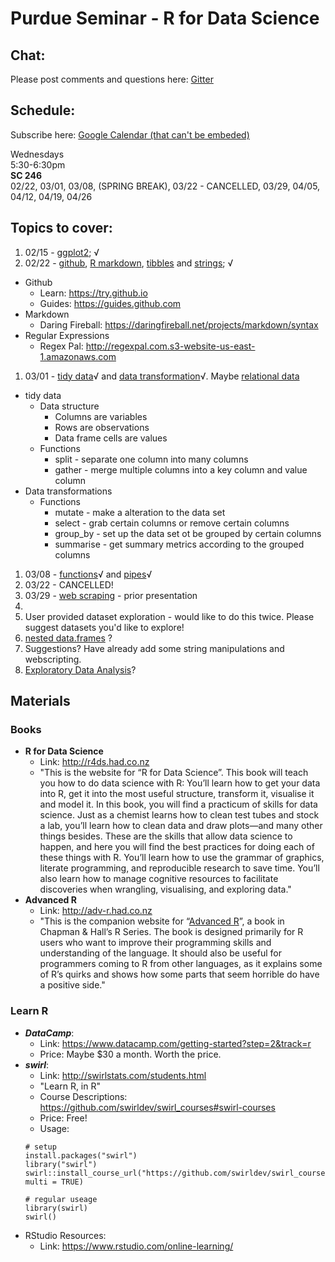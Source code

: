 # Purdue Seminar - R for Data Science

## Chat:

Please post comments and questions here: [Gitter](https://gitter.im/r4ds-purdue/Lobby?utm_source=share-link&utm_medium=link&utm_campaign=share-link)
 

## Schedule:

Subscribe here: [Google Calendar (that can't be embeded)](https://calendar.google.com/calendar/embed?src=4aiemu59kqid73n3dkojvt9ics%40group.calendar.google.com&ctz=America/New_York&mode=AGENDA)


Wednesdays<br/>
5:30-6:30pm <br/>
**SC 246** <br/>
02/22, 03/01, 03/08, (SPRING BREAK), 03/22 - CANCELLED, 03/29, 04/05, 04/12, 04/19, 04/26

## Topics to cover:

1. 02/15 - [ggplot2](http://r4ds.had.co.nz/data-visualisation.html); √
1. 02/22 - [github](https://desktop.github.com), [R markdown](http://r4ds.had.co.nz/r-markdown.html), [tibbles](http://r4ds.had.co.nz/tibbles.html) and [strings](http://r4ds.had.co.nz/strings.html); √
  * Github
      * Learn: https://try.github.io
      * Guides: https://guides.github.com
  * Markdown
      * Daring Fireball: https://daringfireball.net/projects/markdown/syntax
  * Regular Expressions
      * Regex Pal: http://regexpal.com.s3-website-us-east-1.amazonaws.com
1. 03/01 - [tidy data](http://r4ds.had.co.nz/tidy-data.html)√ and [data transformation](http://r4ds.had.co.nz/transform.html)√. Maybe [relational data](http://r4ds.had.co.nz/relational-data.html)
  * tidy data
    * Data structure
      * Columns are variables
      * Rows are observations
      * Data frame cells are values
    * Functions
      * split - separate one column into many columns
      * gather - merge multiple columns into a key column and value column
  * Data transformations
    * Functions
      * mutate - make a alteration to the data set
      * select - grab certain columns or remove certain columns
      * group_by - set up the data set ot be grouped by certain columns
      * summarise - get summary metrics according to the grouped columns
1. 03/08 - [functions](http://r4ds.had.co.nz/functions.html)√ and [pipes](http://r4ds.had.co.nz/pipes.html)√
1. 03/22 - CANCELLED!
1. 03/29 - [web scraping](https://github.com/schloerke/presentation-2015_10_20-web_scraping/blob/master/Web%20scraping.pdf) - prior presentation
1. 
1. User provided dataset exploration - would like to do this twice.  Please suggest datasets you'd like to explore!
1. [nested data.frames](http://r4ds.had.co.nz/many-models.html#list-columns-1) ?
1. Suggestions? Have already add some string manipulations and webscripting.
1. [Exploratory Data Analysis](http://r4ds.had.co.nz/exploratory-data-analysis.html)?



## Materials

### Books

* **R for Data Science**
    * Link: http://r4ds.had.co.nz
    * "This is the website for “R for Data Science”. This book will teach you how to do data science with R: You’ll learn how to get your data into R, get it into the most useful structure, transform it, visualise it and model it. In this book, you will find a practicum of skills for data science. Just as a chemist learns how to clean test tubes and stock a lab, you’ll learn how to clean data and draw plots—and many other things besides. These are the skills that allow data science to happen, and here you will find the best practices for doing each of these things with R. You’ll learn how to use the grammar of graphics, literate programming, and reproducible research to save time. You’ll also learn how to manage cognitive resources to facilitate discoveries when wrangling, visualising, and exploring data."
* **Advanced R**
    * Link: http://adv-r.had.co.nz
    * "This is the companion website for “[Advanced R](http://amzn.com/1466586966?tag=devtools-20)”, a book in Chapman & Hall’s R Series. The book is designed primarily for R users who want to improve their programming skills and understanding of the language. It should also be useful for programmers coming to R from other languages, as it explains some of R’s quirks and shows how some parts that seem horrible do have a positive side."
    
    
### Learn R

* ***DataCamp***: 
  * Link: https://www.datacamp.com/getting-started?step=2&track=r
  * Price: Maybe $30 a month.  Worth the price.
* ***swirl***:
  * Link: http://swirlstats.com/students.html
  * "Learn R, in R"
  * Course Descriptions: https://github.com/swirldev/swirl_courses#swirl-courses
  * Price: Free!
  * Usage:
  ```{r}
  # setup
  install.packages("swirl")
  library("swirl")
  swirl::install_course_url("https://github.com/swirldev/swirl_courses/archive/master.zip", multi = TRUE)
  
  # regular useage
  library(swirl)
  swirl()
  ```
* RStudio Resources:
  * Link: https://www.rstudio.com/online-learning/
